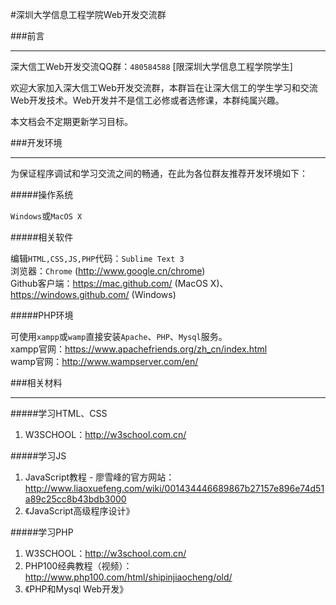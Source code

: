 #深圳大学信息工程学院Web开发交流群

###前言
***

深大信工Web开发交流QQ群：`480584588` [限深圳大学信息工程学院学生]

欢迎大家加入深大信工Web开发交流群，本群旨在让深大信工的学生学习和交流Web开发技术。Web开发并不是信工必修或者选修课，本群纯属兴趣。

本文档会不定期更新学习目标。

###开发环境
***

为保证程序调试和学习交流之间的畅通，在此为各位群友推荐开发环境如下：

#####操作系统

`Windows`或`MacOS X`

#####相关软件

编辑`HTML,CSS,JS,PHP`代码：`Sublime Text 3` <br/>
浏览器：`Chrome` (<http://www.google.cn/chrome>)<br/>
Github客户端：<https://mac.github.com/> (MacOS X)、<https://windows.github.com/> (Windows)

#####PHP环境

可使用`xampp`或`wamp`直接安装`Apache`、`PHP`、`Mysql`服务。<br/>
xampp官网：<https://www.apachefriends.org/zh_cn/index.html><br/>
wamp官网：<http://www.wampserver.com/en/>

###相关材料
***

#####学习HTML、CSS
1. W3SCHOOL：<http://w3school.com.cn/>

#####学习JS
1. JavaScript教程 - 廖雪峰的官方网站：<http://www.liaoxuefeng.com/wiki/001434446689867b27157e896e74d51a89c25cc8b43bdb3000><br/>
2. 《JavaScript高级程序设计》

#####学习PHP
1. W3SCHOOL：<http://w3school.com.cn/><br/>
2. PHP100经典教程（视频）：<http://www.php100.com/html/shipinjiaocheng/old/><br/>
3. 《PHP和Mysql Web开发》